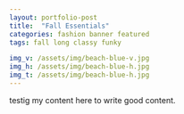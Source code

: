 ```yaml
---
layout: portfolio-post
title:  "Fall Essentials"
categories: fashion banner featured
tags: fall long classy funky

img_v: /assets/img/beach-blue-v.jpg
img_h: /assets/img/beach-blue-h.jpg
img_t: /assets/img/beach-blue-h.jpg
---
```


testig my content here to write good content.
